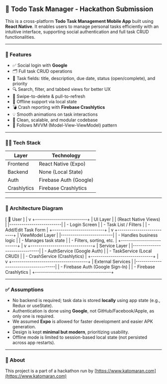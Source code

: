 ## 📱 Todo Task Manager - Hackathon Submission

This is a cross-platform **Todo Task Management Mobile App** built using **React Native**. It enables users to manage personal tasks efficiently with an intuitive interface, supporting social authentication and full task CRUD functionalities.  

---

### 🚀 Features

- ✅ Social login with **Google**
- 🗂 Full task CRUD operations
- 📅 Task fields: title, description, due date, status (open/complete), and priority
- 🔍 Search, filter, and tabbed views for better UX
- 🤏 Swipe-to-delete & pull-to-refresh
- 💾 Offline support via local state
- 💣 Crash reporting with **Firebase Crashlytics**
- 💡 Smooth animations on task interactions
- 🧹 Clean, scalable, and modular codebase
- 🎯 Follows MVVM (Model-View-ViewModel) pattern

---

### 🧑‍💻 Tech Stack

| Layer       | Technology             |
|-------------|------------------------|
| Frontend    | React Native (Expo)    |
| Backend     | None (Local State)     |
| Auth        | Firebase Auth (Google) |
| Crashlytics | Firebase Crashlytics   |

---

### 🧱 Architecture Diagram

[ 👤 User ]
     |
     v
+--------------------------+
|      UI Layer            |
|  (React Native Views)    |
|--------------------------|
| - Login Screen           |
| - Task List / Filters    |
| - Add/Edit Task Form     |
+--------------------------+
     |
     v
+--------------------------+
|    ViewModel Layer       |
|--------------------------|
| - Handles business logic |
| - Manages task state     |
| - Filters, sorting, etc. |
+--------------------------+
     |
     v
+-------------------------------+
|         Service Layer         |
|-------------------------------|
| - AuthService (Google Auth)   |
| - TaskService (Local CRUD)    |
| - CrashService (Crashlytics)  |
+-------------------------------+
     |
     v
+--------------------------------------+
|         External Services            |
|--------------------------------------|
| - Firebase Auth (Google Sign-In)     |
| - Firebase Crashlytics               |
+--------------------------------------+



---

### ✅ Assumptions

- No backend is required; task data is stored **locally** using app state (e.g., Redux or useState).
- Authentication is done using **Google**, not GitHub/Facebook/Apple, as only one is required.
- We assumed **Expo** is allowed for faster development and easier APK generation.
- Design is kept **minimal but modern**, prioritizing usability.
- Offline mode is limited to session-based local state (not persisted across app restarts).

---

### 📍 About

This project is a part of a hackathon run by [https://www.katomaran.com](https://www.katomaran.com)
